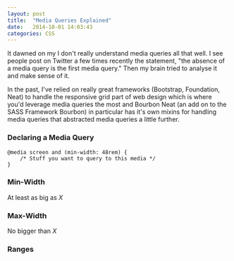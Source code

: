 ```yaml
---
layout: post
title:  "Media Queries Explained"
date:   2014-10-01 14:03:43
categories: CSS
---
```


It dawned on my I don't really understand media queries all that well. I see people post on Twitter a few times recently the statement, "the absence of a media query is the first media query." Then my brain tried to analyse it and make sense of it.

In the past, I've relied on really great frameworks (Bootstrap, Foundation, Neat) to handle the responsive grid part of web design which is where you'd leverage media queries the most and Bourbon Neat (an add on to the SASS Framework Bourbon) in particular has it's own mixins for handling media queries that abstracted media queries a little further.

### Declaring a Media Query

<pre><code class="language-css">@media screen and (min-width: 48rem) {
	/* Stuff you want to query to this media */
}</code></pre>

### Min-Width

At least as big as _X_

### Max-Width

No bigger than _X_

### Ranges
